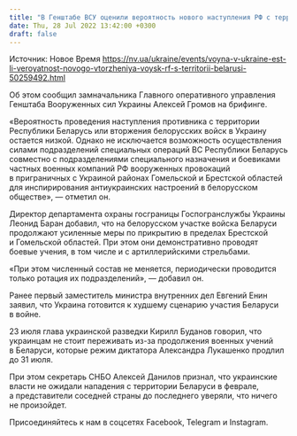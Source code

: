 ```yaml
---
title: "В Генштабе ВСУ оценили вероятность нового наступления РФ с территории Беларуси"
date: Thu, 28 Jul 2022 13:42:00 +0300
draft: false
---
```

Источник: Новое Время https://nv.ua/ukraine/events/voyna-v-ukraine-est-li-veroyatnost-novogo-vtorzheniya-voysk-rf-s-territorii-belarusi-50259492.html


 Об этом сообщил замначальника Главного оперативного управления Генштаба Вооруженных сил Украины Алексей Громов на брифинге.

«Вероятность проведения наступления противника с территории Республики Беларусь или вторжения белорусских войск в Украину остается низкой. Однако не исключается возможность осуществления силами подразделений специальных операций ВС Республики Беларусь совместно с подразделениями специального назначения и боевиками частных военных компаний РФ вооруженных провокаций в приграничных с Украиной районах Гомельской и Брестской областей для инспирирования антиукраинских настроений в белорусском обществе», — отметил он.

Директор департамента охраны госграницы Госпогранслужбы Украины Леонид Баран добавил, что на белорусском участке войска Беларуси продолжают усиленные меры по прикрытию в пределах Брестской и Гомельской областей. При этом они демонстративно проводят боевые учения, в том числе и с артиллерийскими стрельбами.

«При этом численный состав не меняется, периодически проводится только ротация их подразделений», — добавил он.

Ранее первый заместитель министра внутренних дел Евгений Енин заявил, что Украина готовится к худшему сценарию участия Беларуси в войне.

23 июля глава украинской разведки Кирилл Буданов говорил, что украинцам не стоит переживать из-за продолжения военных учений в Беларуси, которые режим диктатора Александра Лукашенко продлил до 31 июля.

При этом секретарь СНБО Алексей Данилов признал, что украинские власти не ожидали нападения с территории Беларуси в феврале, а представители соседней страны до последнего уверяли, что ничего не произойдет.

Присоединяйтесь к нам в соцсетях Facebook, Telegram и Instagram.
